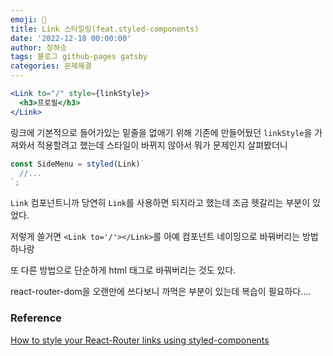 ```yaml
---
emoji: 🔮
title: Link 스타일링(feat.styled-components)
date: '2022-12-18 00:00:00'
author: 정하승
tags: 블로그 github-pages gatsby
categories: 문제해결
---
```


```jsx
<Link to="/" style={linkStyle}>
  <h3>프로필</h3>
</Link>
```

링크에 기본적으로 들어가있는 밑줄을 없애기 위해 기존에 만들어뒀던 `linkStyle`을 가져와서 적용할려고 했는데 스타일이 바뀌지 않아서 뭐가 문제인지 살펴봤더니

```js
const SideMenu = styled(Link)`
  //...
`;
```

`Link` 컴포넌트니까 당연히 `Link`를 사용하면 되지라고 했는데 조금 헷갈리는 부분이 있었다.

저렇게 쓸거면 `<Link to='/'></Link>`를 아예 컴포넌트 네이밍으로 바꿔버리는 방법 하나랑

또 다른 방법으로 단순하게 html 태그로 바꿔버리는 것도 있다.

react-router-dom을 오랜만에 쓰다보니 까먹은 부분이 있는데 복습이 필요하다....

### Reference

<a href='https://dev.to/ridhikgovind/how-to-style-your-react-router-links-using-styled-components-2350'>How to style your React-Router links using styled-components
</a>
